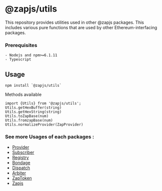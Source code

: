 # @zapjs/utils

This repository provides utilities used in other @zapjs packages. This includes various pure functions that are used by other Ethereum-interfacing packages.

### Prerequisites

```
- Nodejs and npm>=6.1.11
- Typescript
```

## Usage
```
npm install `@zapjs/utils`
```
Methods available
```
import {Utils} from '@zapjs/utils';
Utils.getHexBuffer(string)
Utils.getHexString(string)
Utils.toZapBase(num)
Utils.fromzapBase(num)
Utils.normalizeProvider(ZapProvider)
```

### See more Usages of each packages :
* [Provider](https://github.com/zapproject/Zap-monorepo/tree/master/packages/Provider/README.md)
* [Subscriber](https://github.com/zapproject/Zap-monorepo/tree/master/packages/Subscriber/README.md)
* [Registry](https://github.com/zapproject/zap-monorepo/blob/master/packages/Registry/README.md)
* [Bondage](https://github.com/zapproject/Zap-monorepo/tree/master/packages/Bondage/README.md)
* [Dispatch](https://github.com/zapproject/Zap-monorepo/tree/master/packages/Dispatch/README.md)
* [Arbiter](https://github.com/zapproject/Zap-monorepo/tree/master/packages/Arbiter/README.md)
* [ZapToken](https://github.com/zapproject/Zap-monorepo/tree/master/packages/ZapToken/README.md)
* [Zapjs](https://github.com/zapproject/Zap-monorepo/tree/master/packages/ZapJs/README.md)
